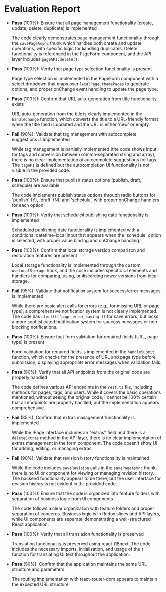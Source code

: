 # Evaluation Report

- **Pass** (100%): Ensure that all page management functionality (create, update, delete, duplicate) is implemented

    The code clearly demonstrates page management functionality through the `savePageAsync` thunk which handles both create and update operations, with specific logic for handling duplicates. Delete functionality is referenced in the PageForm component, and the API layer includes `pageAPI.delete()`.

- **Pass** (100%): Verify that page type selection functionality is present

    Page type selection is implemented in the PageForm component with a select dropdown that maps over `localPage.themePages` to generate options, and proper onChange event handling to update the page type.

- **Pass** (100%): Confirm that URL auto-generation from title functionality exists

    URL auto-generation from the title is clearly implemented in the `handleChange` function, which converts the title to a URL-friendly format when the title field is updated and the URL is either 'new' or empty.

- **Fail** (90%): Validate that tag management with autocomplete suggestions is implemented

    While tag management is partially implemented (the code shows input for tags and conversion between comma-separated string and array), there is no clear implementation of autocomplete suggestions for tags. The `tagAPI` is defined but the autocompletion UI functionality is not visible in the provided code.

- **Pass** (100%): Ensure that publish status options (publish, draft, schedule) are available

    The code implements publish status options through radio buttons for 'publish' (Y), 'draft' (N), and 'schedule', with proper onChange handlers for each option.

- **Pass** (100%): Verify that scheduled publishing date functionality is implemented

    Scheduled publishing date functionality is implemented with a conditional datetime-local input that appears when the 'schedule' option is selected, with proper value binding and onChange handling.

- **Pass** (100%): Confirm that local storage version comparison and restoration features are present

    Local storage functionality is implemented through the custom `useLocalStorage` hook, and the code includes specific UI elements and handlers for comparing, using, or discarding newer versions from local storage.

- **Fail** (95%): Validate that notification system for success/error messages is implemented

    While there are basic alert calls for errors (e.g., for missing URL or page type), a comprehensive notification system is not clearly implemented. The code has `alert(t('page_error_saving'))` for save errors, but lacks a more sophisticated notification system for success messages or non-blocking notifications.

- **Pass** (100%): Ensure that form validation for required fields (URL, page type) is present

    Form validation for required fields is implemented in the `handleSubmit` function, which checks for the presence of URL and page type before submission, displaying appropriate error messages when validation fails.

- **Pass** (90%): Verify that all API endpoints from the original code are properly handled

    The code defines various API endpoints in the `rest.ts` file, including methods for pages, tags, and users. While it covers the basic operations mentioned, without seeing the original code, I cannot be 100% certain that all endpoints are properly handled, but the implementation appears comprehensive.

- **Fail** (85%): Confirm that extras management functionality is implemented

    While the IPage interface includes an "extras" field and there is a `deleteExtras` method in the API layer, there is no clear implementation of extras management in the form component. The code doesn't show UI for adding, editing, or managing extras.

- **Fail** (90%): Validate that revision history functionality is maintained

    While the code includes `saveRevision` calls in the `savePageAsync` thunk, there is no UI or component for viewing or managing revision history. The backend functionality appears to be there, but the user interface for revision history is not evident in the provided code.

- **Pass** (100%): Ensure that the code is organized into feature folders with separation of business logic from UI components

    The code follows a clear organization with feature folders and proper separation of concerns. Business logic is in Redux slices and API layers, while UI components are separate, demonstrating a well-structured React application.

- **Pass** (100%): Verify that all translation functionality is preserved

    Translation functionality is preserved using react-i18next. The code includes the necessary imports, initialization, and usage of the `t` function for translating UI text throughout the application.

- **Pass** (90%): Confirm that the application maintains the same URL structure and parameters

    The routing implementation with react-router-dom appears to maintain the expected URL structure